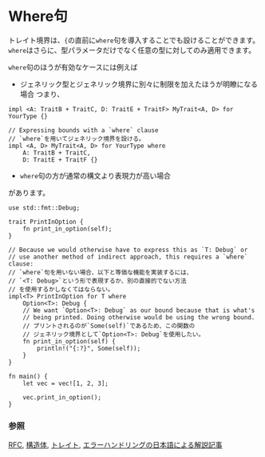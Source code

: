 <!--
# Where clauses
-->
# Where句

<!--
A bound can also be expressed using a `where` clause immediately
before the opening `{`, rather than at the type's first mention. 
Additionally, `where` clauses can apply bounds to arbitrary types, 
rather than just to type parameters.
-->
トレイト境界は、`{`の直前に`where`句を導入することでも設けることができます。`where`はさらに、型パラメータだけでなく任意の型に対してのみ適用できます。

<!--
Some cases that a `where` clause is useful:
-->
`where`句のほうが有効なケースには例えば

<!--
* When specifying generic types and bounds separately is clearer:
-->
* ジェネリック型とジェネリック境界に別々に制限を加えたほうが明瞭になる場合
つまり、

```rust,ignore
impl <A: TraitB + TraitC, D: TraitE + TraitF> MyTrait<A, D> for YourType {}

// Expressing bounds with a `where` clause
// `where`を用いてジェネリック境界を設ける。
impl <A, D> MyTrait<A, D> for YourType where
    A: TraitB + TraitC,
    D: TraitE + TraitF {}
```

<!--
* When using a `where` clause is more expressive than using normal syntax. 
The `impl` in this example cannot be directly expressed without a `where` clause:
-->
* `where`句の方が通常の構文より表現力が高い場合

があります。

```rust,editable
use std::fmt::Debug;

trait PrintInOption {
    fn print_in_option(self);
}

// Because we would otherwise have to express this as `T: Debug` or 
// use another method of indirect approach, this requires a `where` clause:
// `where`句を用いない場合、以下と等価な機能を実装するには、
// `<T: Debug>`という形で表現するか、別の直接的でない方法
// を使用するかしなくてはならない。
impl<T> PrintInOption for T where
    Option<T>: Debug {
    // We want `Option<T>: Debug` as our bound because that is what's
    // being printed. Doing otherwise would be using the wrong bound.
    // プリントされるのが`Some(self)`であるため、この関数の
    // ジェネリック境界として`Option<T>: Debug`を使用したい。
    fn print_in_option(self) {
        println!("{:?}", Some(self));
    }
}

fn main() {
    let vec = vec![1, 2, 3];

    vec.print_in_option();
}
```

<!--
### See also:
-->
### 参照

<!--
[RFC][where], [`struct`][struct], and [`trait`][trait]
-->
[RFC][where], [構造体][struct], [トレイト][trait], [エラーハンドリングの日本語による解説記事][unwrap_option]

[struct]: ../custom_types/structs.md
[trait]: ../trait.md
[where]: https://github.com/rust-lang/rfcs/blob/master/text/0135-where.md
[unwrap_option]: http://qiita.com/tatsuya6502/items/cd41599291e2e5f38a4a
